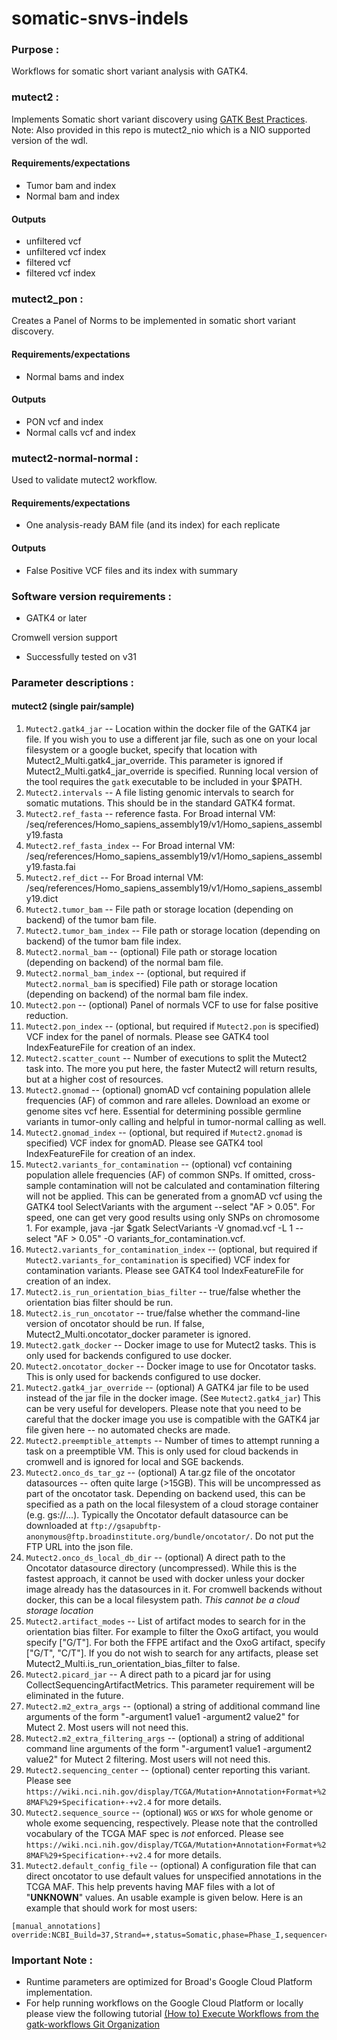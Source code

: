 # somatic-snvs-indels

### Purpose : 
Workflows for somatic short variant analysis with GATK4. 

### mutect2 :
Implements Somatic short variant discovery using [GATK Best Practices](https://software.broadinstitute.org/gatk/best-practices/workflow).
Note: Also provided in this repo is mutect2_nio which is a NIO supported version of the wdl.  

#### Requirements/expectations
- Tumor bam and index
- Normal bam and index

#### Outputs 
- unfiltered vcf 
- unfiltered vcf index 
- filtered vcf 
- filtered vcf index 

### mutect2_pon :
Creates a Panel of Norms to be implemented in somatic short variant discovery. 

#### Requirements/expectations
- Normal bams and index

#### Outputs 
- PON vcf and index
- Normal calls vcf and index

### mutect2-normal-normal :
Used to validate mutect2 workflow.

#### Requirements/expectations
- One analysis-ready BAM file (and its index) for each replicate

#### Outputs
- False Positive VCF files and its index with summary  
     
### Software version requirements :
- GATK4 or later 

Cromwell version support 
- Successfully tested on v31


### Parameter descriptions :
#### mutect2 (single pair/sample)  


1. ``Mutect2.gatk4_jar`` -- Location within the docker file of the GATK4 jar file. If you wish you to use a different jar file, such as one on your local filesystem or a google bucket, specify that location with Mutect2_Multi.gatk4_jar_override. This parameter is ignored if Mutect2_Multi.gatk4_jar_override is specified. Running local version of the tool requires the `gatk` executable to be included in your $PATH.
1. ``Mutect2.intervals`` -- A file listing genomic intervals to search for somatic mutations. This should be in the standard GATK4 format.
1. ``Mutect2.ref_fasta`` -- reference fasta. For Broad internal VM: /seq/references/Homo_sapiens_assembly19/v1/Homo_sapiens_assembly19.fasta
1. ``Mutect2.ref_fasta_index`` -- For Broad internal VM: /seq/references/Homo_sapiens_assembly19/v1/Homo_sapiens_assembly19.fasta.fai
1. ``Mutect2.ref_dict`` -- For Broad internal VM: /seq/references/Homo_sapiens_assembly19/v1/Homo_sapiens_assembly19.dict
1. ``Mutect2.tumor_bam`` -- File path or storage location (depending on backend) of the tumor bam file.
1. ``Mutect2.tumor_bam_index`` -- File path or storage location (depending on backend) of the tumor bam file index.
1. ``Mutect2.normal_bam`` -- (optional) File path or storage location (depending on backend) of the normal bam file.
1. ``Mutect2.normal_bam_index`` -- (optional, but required if ``Mutect2.normal_bam`` is specified) File path or storage location (depending on backend) of the normal bam file index.
1. ``Mutect2.pon`` -- (optional) Panel of normals VCF to use for false positive reduction.
1. ``Mutect2.pon_index`` -- (optional, but required if ``Mutect2.pon`` is specified) VCF index for the panel of normals. Please see GATK4 tool IndexFeatureFile for creation of an index.
1. ``Mutect2.scatter_count`` -- Number of executions to split the Mutect2 task into. The more you put here, the faster Mutect2 will return results, but at a higher cost of resources.
1. ``Mutect2.gnomad`` -- (optional) gnomAD vcf containing population allele frequencies (AF) of common and rare alleles. Download an exome or genome sites vcf here. Essential for determining possible germline variants in tumor-only calling and helpful in tumor-normal calling as well.
1. ``Mutect2.gnomad_index`` -- (optional, but required if ``Mutect2.gnomad`` is specified) VCF index for gnomAD. Please see GATK4 tool IndexFeatureFile for creation of an index.
1. ``Mutect2.variants_for_contamination`` -- (optional) vcf containing population allele frequencies (AF) of common SNPs. If omitted, cross-sample contamination will not be calculated and contamination filtering will not be applied. This can be generated from a gnomAD vcf using the GATK4 tool SelectVariants with the argument --select "AF > 0.05". For speed, one can get very good results using only SNPs on chromosome 1. For example, java -jar $gatk SelectVariants -V gnomad.vcf -L 1 --select "AF > 0.05" -O variants_for_contamination.vcf.
1. ``Mutect2.variants_for_contamination_index`` -- (optional, but required if ``Mutect2.variants_for_contamination`` is specified) VCF index for contamination variants. Please see GATK4 tool IndexFeatureFile for creation of an index.
1. ``Mutect2.is_run_orientation_bias_filter`` -- true/false whether the orientation bias filter should be run.
1. ``Mutect2.is_run_oncotator`` -- true/false whether the command-line version of oncotator should be run. If false, Mutect2_Multi.oncotator_docker parameter is ignored.
1. ``Mutect2.gatk_docker`` -- Docker image to use for Mutect2 tasks. This is only used for backends configured to use docker.
1. ``Mutect2.oncotator_docker`` -- Docker image to use for Oncotator tasks. This is only used for backends configured to use docker.
1. ``Mutect2.gatk4_jar_override`` -- (optional) A GATK4 jar file to be used instead of the jar file in the docker image. (See ``Mutect2.gatk4_jar``) This can be very useful for developers. Please note that you need to be careful that the docker image you use is compatible with the GATK4 jar file given here -- no automated checks are made.
1. ``Mutect2.preemptible_attempts`` -- Number of times to attempt running a task on a preemptible VM. This is only used for cloud backends in cromwell and is ignored for local and SGE backends.
1. ``Mutect2.onco_ds_tar_gz`` -- (optional)  A tar.gz file of the oncotator datasources -- often quite large (>15GB).  This will be uncompressed as part of the oncotator task.  Depending on backend used, this can be specified as a path on the local filesystem of a cloud storage container (e.g. gs://...).  Typically the Oncotator default datasource can be downloaded at ``ftp://gsapubftp-anonymous@ftp.broadinstitute.org/bundle/oncotator/``.  Do not put the FTP URL into the json file.
1. ``Mutect2.onco_ds_local_db_dir`` -- (optional)  A direct path to the Oncotator datasource directory (uncompressed).  While this is the fastest approach, it cannot be used with docker unless your docker image already has the datasources in it.  For cromwell backends without docker, this can be a local filesystem path.  *This cannot be a cloud storage location*
1. ``Mutect2.artifact_modes`` -- List of artifact modes to search for in the orientation bias filter. For example to filter the OxoG artifact, you would specify ["G/T"]. For both the FFPE artifact and the OxoG artifact, specify ["G/T", "C/T"]. If you do not wish to search for any artifacts, please set Mutect2_Multi.is_run_orientation_bias_filter to false.
1. ``Mutect2.picard_jar`` -- A direct path to a picard jar for using CollectSequencingArtifactMetrics. This parameter requirement will be eliminated in the future.
1. ``Mutect2.m2_extra_args`` -- (optional) a string of additional command line arguments of the form "-argument1 value1 -argument2 value2" for Mutect 2. Most users will not need this.
1. ``Mutect2.m2_extra_filtering_args`` -- (optional) a string of additional command line arguments of the form "-argument1 value1 -argument2 value2" for Mutect 2 filtering. Most users will not need this.
1. ``Mutect2.sequencing_center`` -- (optional) center reporting this variant.     Please see ``https://wiki.nci.nih.gov/display/TCGA/Mutation+Annotation+Format+%28MAF%29+Specification+-+v2.4`` for more details.
1. ``Mutect2.sequence_source`` -- (optional)  ``WGS`` or ``WXS`` for whole genome or whole exome sequencing, respectively.  Please note that the controlled vocabulary of the TCGA MAF spec is *not* enforced.  Please see ``https://wiki.nci.nih.gov/display/TCGA/Mutation+Annotation+Format+%28MAF%29+Specification+-+v2.4`` for more details.
1. ``Mutect2.default_config_file`` -- (optional)  A configuration file that can direct oncotator to use default values for unspecified annotations in the TCGA MAF.  This help prevents having MAF files with a lot of "__UNKNOWN__" values.  An usable example is given below.  Here is an example that should work for most users:
```
[manual_annotations]
override:NCBI_Build=37,Strand=+,status=Somatic,phase=Phase_I,sequencer=Illumina,Tumor_Validation_Allele1=,Tumor_Validation_Allele2=,Match_Norm_Validation_Allele1=,Match_Norm_Validation_Allele2=,Verification_Status=,Validation_Status=,Validation_Method=,Score=,BAM_file=,Match_Norm_Seq_Allele1=,Match_Norm_Seq_Allele2=
```

### Important Note :
- Runtime parameters are optimized for Broad's Google Cloud Platform implementation. 
- For help running workflows on the Google Cloud Platform or locally please
view the following tutorial [(How to) Execute Workflows from the gatk-workflows Git Organization](https://software.broadinstitute.org/gatk/documentation/article?id=12521)
